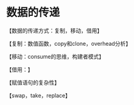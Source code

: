 # 数据的传递

【数据的传递方式：复制，移动，借用】

【复制：数值函数，copy和clone，overhead分析】

【移动：consume的思维，构建者模式】

【借用：】

【赋值语句的复杂性】

【swap，take，replace】

